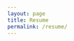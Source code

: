 ```yaml
---
layout: page
title: Resume
permalink: /resume/
---
```


<html>
    <head>
    </head>
    <body>
        <object
          type="application/pdf"
          data="/docs/pdf/Jeremy Latham Resume.pdf"
          width="1000"
          height="1200"
          ></object>
    </body>
</html>